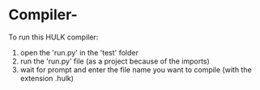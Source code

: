 # Compiler-

To run this HULK compiler:
1. open the 'run.py' in the 'test' folder
2. run the 'run.py' file (as a project because of the imports)
3. wait for prompt and enter the file name you want to compile (with the extension .hulk)


